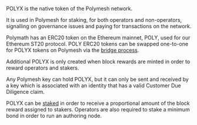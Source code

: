 POLYX is the native token of the Polymesh network.

It is used in Polymesh for staking, for both operators and non-operators, signalling on governance issues and paying for transactions on the network.

Polymath has an ERC20 token on the Ethereum mainnet, POLY, used for our Ethereum ST20 protocol. POLY ERC20 tokens can be swapped one-to-one for POLYX tokens on Polymesh via the [bridge process](./bridge.md).

Additional POLYX is only created when block rewards are minted in order to reward operators and stakers.

Any Polymesh key can hold POLYX, but it can only be sent and received by a key which is associated with an identity that has a valid Customer Due Diligence claim.

POLYX can be [staked](./tokenomics.md) in order to receive a proportional amount of the block reward assigned to stakers. Operators are also required to stake a minimum bond in order to run an authoring node.